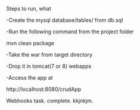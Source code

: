 Steps to run, what 

-Create the mysql database/tables/ from db.sql

-Run the following command from the project folder

   mvn clean package
   
-Take the war from target directory 

-Drop it in tomcat(7 or 8) webapps


-Access the app at
 
 http://localhost:8080/crudApp
 
 Webhooks task. complete.
  kkjnkjm.
